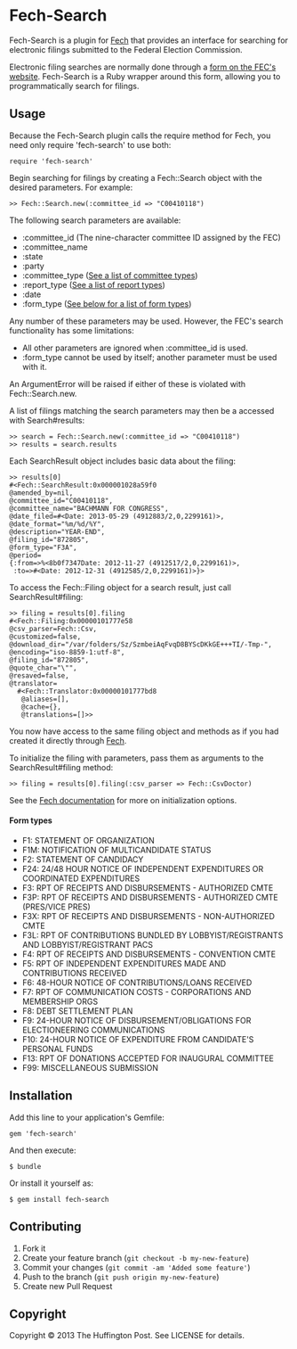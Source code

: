 # Fech-Search

Fech-Search is a plugin for [Fech](http://nytimes.github.io/Fech/) that provides an interface for searching for electronic filings submitted to the Federal Election Commission.

Electronic filing searches are normally done through a [form on the FEC's website](http://www.fec.gov/finance/disclosure/efile_search.shtml). Fech-Search is a Ruby wrapper around this form, allowing you to programmatically search for filings.

## Usage

Because the Fech-Search plugin calls the require method for Fech, you need only require 'fech-search' to use both:

    require 'fech-search'

Begin searching for filings by creating a Fech::Search object with the desired parameters. For example:

    >> Fech::Search.new(:committee_id => "C00410118")

The following search parameters are available:

- :committee_id (The nine-character committee ID assigned by the FEC)
- :committee_name
- :state
- :party
- :committee_type ([See a list of committee types](http://www.fec.gov/finance/disclosure/metadata/CommitteeTypeCodes.shtml))
- :report_type ([See a list of report types](http://www.fec.gov/finance/disclosure/metadata/ReportTypeCodes.shtml))
- :date
- :form_type ([See below for a list of form types](#form-types))
  
Any number of these parameters may be used. However, the FEC's search functionality has some limitations:

- All other parameters are ignored when :committee_id is used.
- :form_type cannot be used by itself; another parameter must be used with it.

An ArgumentError will be raised if either of these is violated with Fech::Search.new.

A list of filings matching the search parameters may then be a accessed with Search#results:

    >> search = Fech::Search.new(:committee_id => "C00410118")
    >> results = search.results

Each SearchResult object includes basic data about the filing:
  
    >> results[0]
    #<Fech::SearchResult:0x000001028a59f0
    @amended_by=nil,
    @committee_id="C00410118",
    @committee_name="BACHMANN FOR CONGRESS",
    @date_filed=#<Date: 2013-05-29 (4912883/2,0,2299161)>,
    @date_format="%m/%d/%Y",
    @description="YEAR-END",
    @filing_id="872805",
    @form_type="F3A",
    @period=
    {:from=>%<8b0f7347Date: 2012-11-27 (4912517/2,0,2299161)>,
     :to=>#<Date: 2012-12-31 (4912585/2,0,2299161)>}>

To access the Fech::Filing object for a search result, just call SearchResult#filing:

    >> filing = results[0].filing
    #<Fech::Filing:0x00000101777e58
    @csv_parser=Fech::Csv,
    @customized=false,
    @download_dir="/var/folders/Sz/SzmbeiAqFvqD8BYScDKkGE+++TI/-Tmp-",
    @encoding="iso-8859-1:utf-8",
    @filing_id="872805",
    @quote_char="\"",
    @resaved=false,
    @translator=
      #<Fech::Translator:0x00000101777bd8
       @aliases=[],
       @cache={},
       @translations=[]>>

You now have access to the same filing object and methods as if you had created it directly through [Fech](http://nytimes.github.io/Fech/).

To initialize the filing with parameters, pass them as arguments to the SearchResult#filing method:
  
    >> filing = results[0].filing(:csv_parser => Fech::CsvDoctor)

See the [Fech documentation](http://nytimes.github.io/Fech/) for more on initialization options.


#### Form types

- F1: STATEMENT OF ORGANIZATION
- F1M: NOTIFICATION OF MULTICANDIDATE STATUS
- F2: STATEMENT OF CANDIDACY
- F24: 24/48 HOUR NOTICE OF INDEPENDENT EXPENDITURES OR COORDINATED EXPENDITURES
- F3: RPT OF RECEIPTS AND DISBURSEMENTS - AUTHORIZED CMTE
- F3P: RPT OF RECEIPTS AND DISBURSEMENTS - AUTHORIZED CMTE (PRES/VICE PRES)
- F3X: RPT OF RECEIPTS AND DISBURSEMENTS - NON-AUTHORIZED CMTE
- F3L: RPT OF CONTRIBUTIONS BUNDLED BY LOBBYIST/REGISTRANTS AND LOBBYIST/REGISTRANT PACS
- F4: RPT OF RECEIPTS AND DISBURSEMENTS - CONVENTION CMTE
- F5: RPT OF INDEPENDENT EXPENDITURES MADE AND CONTRIBUTIONS RECEIVED
- F6: 48-HOUR NOTICE OF CONTRIBUTIONS/LOANS RECEIVED
- F7: RPT OF COMMUNICATION COSTS - CORPORATIONS AND MEMBERSHIP ORGS
- F8: DEBT SETTLEMENT PLAN
- F9: 24-HOUR NOTICE OF DISBURSEMENT/OBLIGATIONS FOR ELECTIONEERING COMMUNICATIONS
- F10: 24-HOUR NOTICE OF EXPENDITURE FROM CANDIDATE'S PERSONAL FUNDS
- F13: RPT OF DONATIONS ACCEPTED FOR INAUGURAL COMMITTEE
- F99: MISCELLANEOUS SUBMISSION

## Installation

Add this line to your application's Gemfile:

    gem 'fech-search'

And then execute:

    $ bundle

Or install it yourself as:

    $ gem install fech-search

## Contributing

1. Fork it
2. Create your feature branch (`git checkout -b my-new-feature`)
3. Commit your changes (`git commit -am 'Added some feature'`)
4. Push to the branch (`git push origin my-new-feature`)
5. Create new Pull Request

## Copyright

Copyright © 2013 The Huffington Post. See LICENSE for details.
